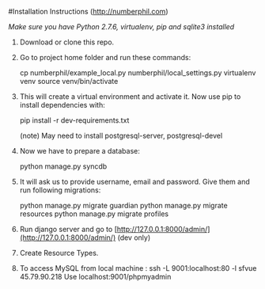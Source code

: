 #Installation Instructions (http://numberphil.com)

*Make sure you have Python 2.7.6, virtualenv, pip and sqlite3 installed*

1. Download or clone this repo.

2. Go to project home folder and run these commands:

    cp numberphil/example_local.py numberphil/local_settings.py
    virtualenv venv
    source venv/bin/activate

3. This will create a virtual environment and activate it. Now use pip to install dependencies with:

    pip install -r dev-requirements.txt
    
    (note) May need to install postgresql-server, postgresql-devel

4. Now we have to prepare a database:

    python manage.py syncdb

5. It will ask us to provide username, email and password. Give them and run following migrations:

    python manage.py migrate guardian
    python manage.py migrate resources
    python manage.py migrate profiles

5. Run django server and go to [http://127.0.0.1:8000/admin/](http://127.0.0.1:8000/admin/) (dev only)

6. Create Resource Types.

7. To access MySQL from local machine : ssh -L 9001:localhost:80 -l sfvue 45.79.90.218
   Use localhost:9001/phpmyadmin 

